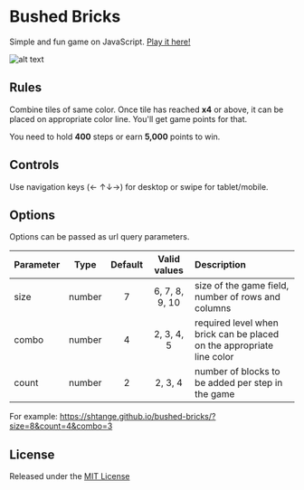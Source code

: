 # Bushed Bricks
Simple and fun game on JavaScript. [Play it here!](https://shtange.github.io/bushed-bricks/)

![alt text](https://raw.githubusercontent.com/shtange/bushed-bricks/master/screenshot.jpg "Bushed Bricks screenshot")

## Rules
Combine tiles of same color. Once tile has reached __x4__ or above, it can be placed on appropriate color line. You'll get game points for that.

You need to hold __400__ steps or earn __5,000__ points to win.

## Controls
Use navigation keys (← ↑↓→) for desktop or swipe for tablet/mobile.

## Options
Options can be passed as url query parameters.


| Parameter | Type |	Default | Valid values |	Description |
| ---- |:----:|:-------:|:-------:|:----------- |
| size | number | 7 | 6, 7, 8, 9, 10 | size of the game field, number of rows and columns |
| combo | number | 4 | 2, 3, 4, 5 | required level when brick can be placed on the appropriate line color |
| count | number | 2 | 2, 3, 4 | number of blocks to be added per step in the game |

For example: https://shtange.github.io/bushed-bricks/?size=8&count=4&combo=3

## License
Released under the [MIT License](https://raw.githubusercontent.com/shtange/bushed-bricks/master/LICENSE)

